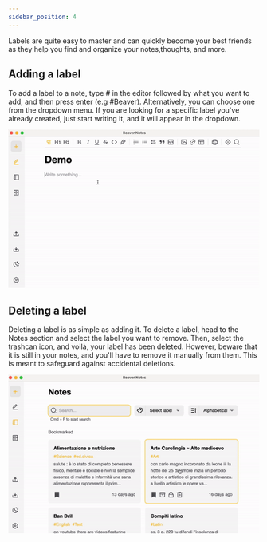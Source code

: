 ```yaml
---
sidebar_position: 4
---
```


Labels are quite easy to master and can quickly become your best friends as they help you find and organize your notes,thoughts, and more.

## Adding a label

To add a label to a note, type # in the editor followed by what you want to add, and then press enter (e.g #Beaver). Alternatively, you can choose one from the dropdown menu. If you are looking for a specific label you've already created, just start writing it, and it will appear in the dropdown.

![Add a label](./imgs/Add%20label.gif)

## Deleting a label
Deleting a label is as simple as adding it. To delete a label, head to the Notes section and select the label you want to remove. Then, select the trashcan icon, and voilà, your label has been deleted. However, beware that it is still in your notes, and you'll have to remove it manually from them. This is meant to safeguard against accidental deletions.

![Delete label](./imgs/Delete%20Label.gif)